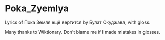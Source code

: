 # Poka_Zyemlya
Lyrics of Пока Земля ещё вертится by Булат Окуджава, with gloss.

Many thanks to Wiktionary. Don't blame me if I made mistakes in glosses.
